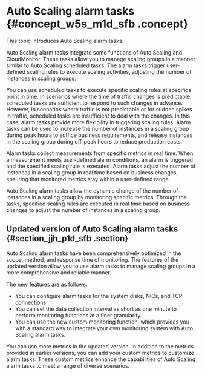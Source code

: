 # Auto Scaling alarm tasks {#concept_w5s_m1d_sfb .concept}

This topic introduces Auto Scaling alarm tasks.

Auto Scaling alarm tasks integrate some functions of Auto Scaling and CloudMonitor. These tasks allow you to manage scaling groups in a manner similar to Auto Scaling scheduled tasks. The alarm tasks trigger user-defined scaling rules to execute scaling activities, adjusting the number of instances in scaling groups.

You can use scheduled tasks to execute specific scaling rules at specifics point in time. In scenarios where the time of traffic changes is predictable, scheduled tasks are sufficient to respond to such changes in advance. However, in scenarios where traffic is not predictable or for sudden spikes in traffic, scheduled tasks are insufficient to deal with the changes. In this case, alarm tasks provide more flexibility in triggering scaling rules. Alarm tasks can be used to increase the number of instances in a scaling group during peak hours to suffice business requirements, and release instances in the scaling group during off-peak hours to reduce production costs.

Alarm tasks collect measurements from specific metrics in real time. When a measurement meets user-defined alarm conditions, an alarm is triggered and the specified scaling rule is executed. Alarm tasks adjust the number of instances in a scaling group in real time based on business changes, ensuring that monitored metrics stay within a user-defined range.

Auto Scaling alarm tasks allow the dynamic change of the number of instances in a scaling group by monitoring specific metrics. Through the tasks, specified scaling rules are executed in real time based on business changes to adjust the number of instances in a scaling group.

## Updated version of Auto Scaling alarm tasks {#section_jjh_p1d_sfb .section}

Auto Scaling alarm tasks have been comprehensively optimized in the scope, method, and response time of monitoring. The features of the updated version allow you to use alarm tasks to manage scaling groups in a more comprehensive and reliable manner.

The new features are as follows:

-   You can configure alarm tasks for the system disks, NICs, and TCP connections.
-   You can set the data collection interval as short as one minute to perform monitoring functions at a finer granularity.
-   You can use the new custom monitoring function, which provides you with a standard way to integrate your own monitoring system with Auto Scaling alarm tasks.

You can use more metrics in the updated version. In addition to the metrics provided in earlier versions, you can add your custom metrics to customize alarm tasks. These custom metrics enhance the capabilities of Auto Scaling alarm tasks to meet a range of diverse scenarios.

